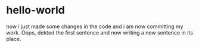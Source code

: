 # hello-world
now i just made some changes in the code and i am now committing my work.
Oops, dekted the first sentence and now writing a new sentence in its place.
